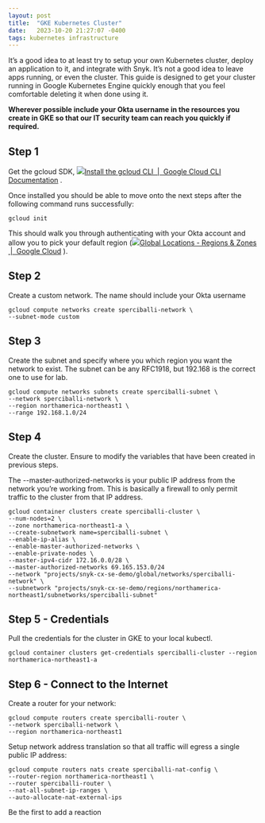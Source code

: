 ```yaml
---
layout: post
title:  "GKE Kubernetes Cluster"
date:   2023-10-20 21:27:07 -0400
tags: kubernetes infrastructure
---
```

It’s a good idea to at least try to setup your own Kubernetes cluster, deploy an application to it, and integrate with Snyk. It’s not a good idea to leave apps running, or even the cluster. This guide is designed to get your cluster running in Google Kubernetes Engine quickly enough that you feel comfortable deleting it when done using it.

**Wherever possible include your Okta username in the resources you create in GKE so that our IT security team can reach you quickly if required.**

## Step 1

Get the gcloud SDK, [![](GKE%20Kubernetes%20Cluster%20-%20Stephen%20Perciballi%20-%20Confluence/favicon.ico)Install the gcloud CLI  |  Google Cloud CLI Documentation](https://cloud.google.com/sdk/docs/install) .

Once installed you should be able to move onto the next steps after the following command runs successfully:

`gcloud init`

This should walk you through authenticating with your Okta account and allow you to pick your default region ([![](GKE%20Kubernetes%20Cluster%20-%20Stephen%20Perciballi%20-%20Confluence/favicon.1.ico)Global Locations - Regions & Zones  |  Google Cloud](https://cloud.google.com/about/locations/) ).

## Step 2

Create a custom network. The name should include your Okta username

`gcloud compute networks create sperciballi-network \`  
`--subnet-mode custom`

## Step 3

Create the subnet and specify where you which region you want the network to exist. The subnet can be any RFC1918, but 192.168 is the correct one to use for lab.

`gcloud compute networks subnets create sperciballi-subnet \`  
`--network sperciballi-network \`  
`--region northamerica-northeast1 \`  
`--range 192.168.1.0/24`

## Step 4

Create the cluster. Ensure to modify the variables that have been created in previous steps.

The --master-authorized-networks is your public IP address from the network you’re working from. This is basically a firewall to only permit traffic to the cluster from that IP address.

`gcloud container clusters create sperciballi-cluster \`  
`--num-nodes=2 \`  
`--zone northamerica-northeast1-a \`  
`--create-subnetwork name=sperciballi-subnet \`  
`--enable-ip-alias \`  
`--enable-master-authorized-networks \`  
`--enable-private-nodes \`  
`--master-ipv4-cidr 172.16.0.0/28 \`  
`--master-authorized-networks 69.165.153.0/24`  
`--network "projects/snyk-cx-se-demo/global/networks/sperciballi-network" \`  
`--subnetwork "projects/snyk-cx-se-demo/regions/northamerica-northeast1/subnetworks/sperciballi-subnet"`

## Step 5 - Credentials

Pull the credentials for the cluster in GKE to your local kubectl.

`gcloud container clusters get-credentials sperciballi-cluster --region northamerica-northeast1-a`

## Step 6 - Connect to the Internet

Create a router for your network:

`gcloud compute routers create sperciballi-router \`  
`--network sperciballi-network \`  
`--region northamerica-northeast1`

Setup network address translation so that all traffic will egress a single public IP address:

`gcloud compute routers nats create sperciballi-nat-config \`  
`--router-region northamerica-northeast1 \`  
`--router sperciballi-router \`  
`--nat-all-subnet-ip-ranges \`  
`--auto-allocate-nat-external-ips`

Be the first to add a reaction